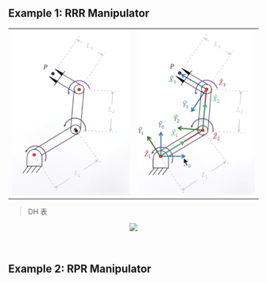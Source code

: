 

&emsp;
## Example 1: RRR Manipulator


<table align=center><tr>
    <td><img src="./imgs/3.4.RRRmnpl.png" width=300 border=0></td>
    <td><img src="./imgs/3.4.RRRmnpl-res.png" width=300 border=0></td>
</tr></table>



>DH 表

<div align=center>
    <image src="imgs/3.4.dh1.png" width=300>
</div>



&emsp;
## Example 2: RPR Manipulator


